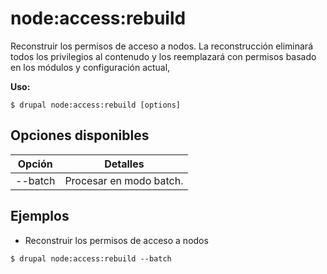# node:access:rebuild
Reconstruir los permisos de acceso a nodos. La reconstrucción eliminará todos los privilegios al contenudo y los reemplazará con permisos basado en los módulos y configuración actual,

**Uso:**
```
$ drupal node:access:rebuild [options] 
```

## Opciones disponibles
Opción | Detalles
-------|-------------
--batch | Procesar en modo batch.

## Ejemplos
* Reconstruir los permisos de acceso a nodos
```
$ drupal node:access:rebuild --batch
```
